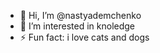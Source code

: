 - 👋 Hi, I’m @nastyademchenko
- 👀 I’m interested in knoledge
- ⚡ Fun fact: i love cats and dogs

<!---
nastyademchenko/nastyademchenko is a ✨ special ✨ repository because its `README.md` (this file) appears on your GitHub profile.
You can click the Preview link to take a look at your changes.
--->
